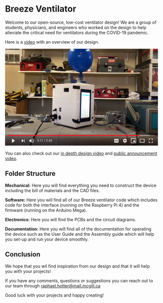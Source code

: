 #  Breeze Ventilator
Welcome to our open-source, low-cost ventilator design! We are a group of students, physicians, and engineers who worked on the design to help alleviate the critical need for ventilators during the COVID-19 pandemic.

Here is a [video](https://youtu.be/5ufh_80dSsk) with an overview of our design.

<p align="center">
  <a href="https://www.youtube.com/watch?v=6LeZjULZnUc" target="_blank">
    <img alt="Play Introduction Video" src="media/youtube_thubnail.png" height="320">
  </a>
</p>

You can also check out our [in depth design video](https://youtu.be/dRpsoaCI0QA) and [public announcement video](https://youtu.be/4-jjhEgUjkQ).

## Folder Structure
**Mechanical:** Here you will find everything you need to construct the device including the bill of materials and the CAD files.

**Software:** Here you will find all of our Breeze ventilator code which includes code for both the interface (running on the Raspberry Pi 4) and the firmware (running on the Arduino Mega).

**Electronics:** Here you will find the PCBs and the circuit diagrams.

**Documentation:** Here you will find all of the documentation for operating the device such as the User Guide and the Assembly guide which will help you set-up and run your device smoothly.

## Conclusion

We hope that you wil find inspiration from our design and that it will help you with your projects! 

If you have any comments, questions or suggestions you can reach out to our team through raphael.hotter@mail.mcgill.ca

Good luck with your projects and happy creating! 

